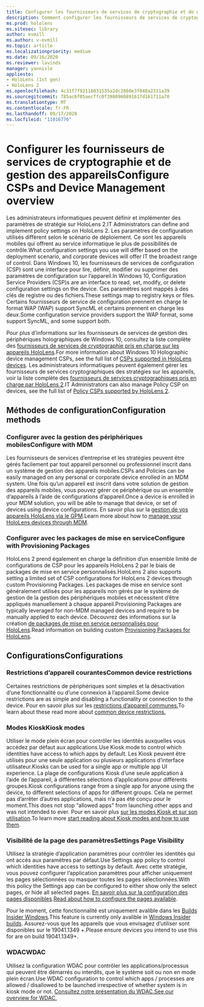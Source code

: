 ```yaml
---
title: Configurer les fournisseurs de services de cryptographie et de gestion des appareils
description: Comment configurer les fournisseurs de services de cryptographie, de stratégie et de gestion des appareils.
ms.prod: hololens
ms.sitesec: library
author: evmill
ms.author: v-evmill
ms.topic: article
ms.localizationpriority: medium
ms.date: 09/16/2020
ms.reviewer: lavinds
manager: yannisle
appliesto:
- HoloLens (1st gen)
- HoloLens 2
ms.openlocfilehash: 4c31f7f92116031535a2dc2860e3f048a2311a39
ms.sourcegitcommit: 785ac6f05aecffc0f3980960891617d161711a70
ms.translationtype: MT
ms.contentlocale: fr-FR
ms.lasthandoff: 09/17/2020
ms.locfileid: "11016776"
---
```

# <span data-ttu-id="1c230-103">Configurer les fournisseurs de services de cryptographie et de gestion des appareils</span><span class="sxs-lookup"><span data-stu-id="1c230-103">Configure CSPs and Device Management overview</span></span>

<span data-ttu-id="1c230-104">Les administrateurs informatiques peuvent définir et implémenter des paramètres de stratégie sur HoloLens 2.</span><span class="sxs-lookup"><span data-stu-id="1c230-104">IT Administrators can define and implement policy settings on HoloLens 2.</span></span> <span data-ttu-id="1c230-105">Les paramètres de configuration utilisés diffèrent selon le scénario de déploiement. Ce sont les appareils mobiles qui offrent au service informatique le plus de possibilités de contrôle.</span><span class="sxs-lookup"><span data-stu-id="1c230-105">What configuration settings you use will differ based on the deployment scenario, and corporate devices will offer IT the broadest range of control.</span></span> <span data-ttu-id="1c230-106">Dans Windows 10, les fournisseurs de services de configuration (CSP) sont une interface pour lire, définir, modifier ou supprimer des paramètres de configuration sur l’appareil.</span><span class="sxs-lookup"><span data-stu-id="1c230-106">In Windows 10, Configuration Service Providers (CSP)s are an interface to read, set, modify, or delete configuration settings on the device.</span></span> <span data-ttu-id="1c230-107">Ces paramètres sont mappés à des clés de registre ou des fichiers.</span><span class="sxs-lookup"><span data-stu-id="1c230-107">These settings map to registry keys or files.</span></span> <span data-ttu-id="1c230-108">Certains fournisseurs de service de configuration prennent en charge le format WAP (WAP) support SyncML et certains prennent en charge les deux.</span><span class="sxs-lookup"><span data-stu-id="1c230-108">Some configuration service providers support the WAP format, some support SyncML, and some support both.</span></span> 

<span data-ttu-id="1c230-109">Pour plus d’informations sur les fournisseurs de services de gestion des périphériques holographiques de Windows 10, consultez la liste complète des [fournisseurs de services de cryptographie pris en charge sur les appareils HoloLens](https://docs.microsoft.com/windows/client-management/mdm/configuration-service-provider-reference#hololens).</span><span class="sxs-lookup"><span data-stu-id="1c230-109">For more information about Windows 10 Holographic device management CSPs, see the full list of [CSPs supported in HoloLens devices](https://docs.microsoft.com/windows/client-management/mdm/configuration-service-provider-reference#hololens).</span></span> <span data-ttu-id="1c230-110">Les administrateurs informatiques peuvent également gérer les fournisseurs de services cryptographiques des stratégies sur les appareils, voir la liste complète des [fournisseurs de services cryptographiques pris en charge par HoloLens 2](https://docs.microsoft.com/windows/client-management/mdm/policy-csps-supported-by-hololens2).</span><span class="sxs-lookup"><span data-stu-id="1c230-110">IT Administrators can also manage Policy CSP on devices, see the full list of [Policy CSPs supported by HoloLens 2](https://docs.microsoft.com/windows/client-management/mdm/policy-csps-supported-by-hololens2).</span></span>

## <span data-ttu-id="1c230-111">Méthodes de configuration</span><span class="sxs-lookup"><span data-stu-id="1c230-111">Configuration methods</span></span>

### <span data-ttu-id="1c230-112">Configurer avec la gestion des périphériques mobiles</span><span class="sxs-lookup"><span data-stu-id="1c230-112">Configure with MDM</span></span>
<span data-ttu-id="1c230-113">Les fournisseurs de services d’entreprise et les stratégies peuvent être gérés facilement par tout appareil personnel ou professionnel inscrit dans un système de gestion des appareils mobiles.</span><span class="sxs-lookup"><span data-stu-id="1c230-113">CSPs and Policies can be easily managed on any personal or corporate device enrolled in an MDM system.</span></span> <span data-ttu-id="1c230-114">Une fois qu’un appareil est inscrit dans votre solution de gestion des appareils mobiles, vous pouvez gérer ce périphérique ou un ensemble d’appareils à l’aide de configurations d’appareil.</span><span class="sxs-lookup"><span data-stu-id="1c230-114">Once a device is enrolled in your MDM solution, you will be able to manage that device, or set of devices using device configurations.</span></span> <span data-ttu-id="1c230-115">En savoir plus sur la [gestion de vos appareils HoloLens via le GPM](hololens-mdm-configure.md).</span><span class="sxs-lookup"><span data-stu-id="1c230-115">Learn more about how to [manage your HoloLens devices through MDM](hololens-mdm-configure.md).</span></span>

### <span data-ttu-id="1c230-116">Configurer avec les packages de mise en service</span><span class="sxs-lookup"><span data-stu-id="1c230-116">Configure with Provisioning Packages</span></span>
<span data-ttu-id="1c230-117">HoloLens 2 prend également en charge la définition d’un ensemble limité de configurations de CSP pour les appareils HoloLens 2 par le biais de packages de mise en service personnalisés.</span><span class="sxs-lookup"><span data-stu-id="1c230-117">HoloLens 2 also supports setting a limited set of CSP configurations for HoloLens 2 devices through custom Provisioning Packages.</span></span> <span data-ttu-id="1c230-118">Les packages de mise en service sont généralement utilisés pour les appareils non gérés par le système de gestion de la gestion des périphériques mobiles et nécessitent d’être appliqués manuellement à chaque appareil.</span><span class="sxs-lookup"><span data-stu-id="1c230-118">Provisioning Packages are typically leveraged for non-MDM managed devices and require to be manually applied to each device.</span></span> <span data-ttu-id="1c230-119">Découvrez des informations sur la création [de packages de mise en service personnalisés pour HoloLens](https://docs.microsoft.com/hololens/hololens-provisioning).</span><span class="sxs-lookup"><span data-stu-id="1c230-119">Read information on building custom [Provisioning Packages for HoloLens](https://docs.microsoft.com/hololens/hololens-provisioning).</span></span> 

## <span data-ttu-id="1c230-120">Configurations</span><span class="sxs-lookup"><span data-stu-id="1c230-120">Configurations</span></span> 

### <span data-ttu-id="1c230-121">Restrictions d’appareil courantes</span><span class="sxs-lookup"><span data-stu-id="1c230-121">Common device restrictions</span></span>
<span data-ttu-id="1c230-122">Certaines restrictions de périphériques sont simples et la désactivation d’une fonctionnalité ou d’une connexion à l’appareil.</span><span class="sxs-lookup"><span data-stu-id="1c230-122">Some device restrictions are as simple and disabling a functionality or connection to the device.</span></span> <span data-ttu-id="1c230-123">Pour en savoir plus sur les [restrictions d’appareil communes.](hololens-common-device-restrictions.md)</span><span class="sxs-lookup"><span data-stu-id="1c230-123">To learn about these read more about [common device restrictions.](hololens-common-device-restrictions.md)</span></span>

### <span data-ttu-id="1c230-124">Modes Kiosk</span><span class="sxs-lookup"><span data-stu-id="1c230-124">Kiosk modes</span></span>
<span data-ttu-id="1c230-125">Utiliser le mode plein écran pour contrôler les identités auxquelles vous accédez par défaut aux applications.</span><span class="sxs-lookup"><span data-stu-id="1c230-125">Use Kiosk mode to control which identities have access to which apps by default.</span></span> <span data-ttu-id="1c230-126">Les Kiosk peuvent être utilisés pour une seule application ou plusieurs applications d’interface utilisateur.</span><span class="sxs-lookup"><span data-stu-id="1c230-126">Kiosks can be used for a single app or multiple app UI experience.</span></span> <span data-ttu-id="1c230-127">La plage de configurations Kiosk d’une seule application à l’aide de l’appareil, à différentes sélections d’applications pour différents groupes.</span><span class="sxs-lookup"><span data-stu-id="1c230-127">Kiosk configurations range from a single app for anyone using the device, to different selections of apps for different groups.</span></span> <span data-ttu-id="1c230-128">Cela ne permet pas d’arrêter d’autres applications, mais n’a pas été conçu pour le moment.</span><span class="sxs-lookup"><span data-stu-id="1c230-128">This does not stop “allowed apps” from launching other apps and was not intended to ever.</span></span> <span data-ttu-id="1c230-129">Pour en savoir plus [sur les modes Kiosk et sur son utilisation](hololens-kiosk.md).</span><span class="sxs-lookup"><span data-stu-id="1c230-129">To learn more [start reading about Kiosk modes and how to use them](hololens-kiosk.md).</span></span>

### <span data-ttu-id="1c230-130">Visibilité de la page des paramètres</span><span class="sxs-lookup"><span data-stu-id="1c230-130">Settings Page Visibility</span></span>
<span data-ttu-id="1c230-131">Utilisez la stratégie d’application paramètres pour contrôler les identités qui ont accès aux paramètres par défaut.</span><span class="sxs-lookup"><span data-stu-id="1c230-131">Use Settings app policy to control which identities have access to settings by default.</span></span> <span data-ttu-id="1c230-132">Avec cette stratégie, vous pouvez configurer l’application paramètres pour afficher uniquement les pages sélectionnées ou masquer toutes les pages sélectionnées.</span><span class="sxs-lookup"><span data-stu-id="1c230-132">With this policy the Settings app can be configured to either show only the select pages, or hide all selected pages.</span></span> <span data-ttu-id="1c230-133">[En savoir plus sur la configuration des pages disponibles](settings-uri-list.md).</span><span class="sxs-lookup"><span data-stu-id="1c230-133">[Read about how to configure the pages available](settings-uri-list.md).</span></span>

<span data-ttu-id="1c230-134">Pour le moment, cette fonctionnalité est uniquement avalible dans les [Builds Insider Windows](hololens-insider.md).</span><span class="sxs-lookup"><span data-stu-id="1c230-134">This feature is currently only avalible in [Windows Insider builds](hololens-insider.md).</span></span> <span data-ttu-id="1c230-135">Assurez-vous que les appareils que vous envisagez d’utiliser sont disponibles sur le 19041.1349 +.</span><span class="sxs-lookup"><span data-stu-id="1c230-135">Please ensure devices you intend to use this for are on build 19041.1349+.</span></span>

### <span data-ttu-id="1c230-136">WDAC</span><span class="sxs-lookup"><span data-stu-id="1c230-136">WDAC</span></span>
<span data-ttu-id="1c230-137">Utilisez la configuration WDAC pour contrôler les applications/processus qui peuvent être démarrés ou interdits, que le système soit ou non en mode plein écran.</span><span class="sxs-lookup"><span data-stu-id="1c230-137">Use WDAC configuration to control which apps / processes are allowed / disallowed to be launched irrespective of whether system is in kiosk mode or not.</span></span>
[<span data-ttu-id="1c230-138">Consultez notre présentation du WDAC.</span><span class="sxs-lookup"><span data-stu-id="1c230-138">See our overview for WDAC.</span></span>](windows-defender-application-control-wdac.md)
